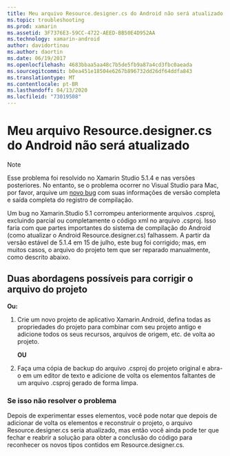 ```yaml
---
title: Meu arquivo Resource.designer.cs do Android não será atualizado
ms.topic: troubleshooting
ms.prod: xamarin
ms.assetid: 3F7376E3-59CC-4722-AEED-BB50E4D952AA
ms.technology: xamarin-android
author: davidortinau
ms.author: daortin
ms.date: 06/19/2017
ms.openlocfilehash: 4683bbaa5aa48c7b5de5fb9a87a4cd3fbc0aeada
ms.sourcegitcommit: b0ea451e18504e6267b896732dd26df64ddfa843
ms.translationtype: MT
ms.contentlocale: pt-BR
ms.lasthandoff: 04/13/2020
ms.locfileid: "73019508"
---
```

# <a name="my-android-resourcedesignercs-file-will-not-update"></a>Meu arquivo Resource.designer.cs do Android não será atualizado

> [!NOTE]
> Esse problema foi resolvido no Xamarin Studio 5.1.4 e nas versões posteriores. No entanto, se o problema ocorrer no Visual Studio para Mac, por favor, arquive um [novo bug](~/cross-platform/troubleshooting/questions/howto-file-bug.md) com suas informações de versão completa e saída completa do registro de compilação.

Um bug no Xamarin.Studio 5.1 corrompeu anteriormente arquivos .csproj, excluindo parcial ou completamente o código xml no arquivo .csproj. Isso faria com que partes importantes do sistema de compilação do Android (como atualizar o Android Resource.designer.cs) falhassem. A partir da versão estável de 5.1.4 em 15 de julho, este bug foi corrigido; mas, em muitos casos, o arquivo do projeto tem que ser reparado manualmente, como descrito abaixo.

## <a name="two-possible-approaches-to-fixing-up-the-project-file"></a>Duas abordagens possíveis para corrigir o arquivo do projeto

**Ou:**

1. Crie um novo projeto de aplicativo Xamarin.Android, defina todas as propriedades do projeto para combinar com seu projeto antigo e adicione todos os seus recursos, arquivos de origem, etc. de volta ao projeto.

   **OU**

2. Faça uma cópia de backup do arquivo .csproj do projeto original e abra-o em um editor de texto e adicione de volta os elementos faltantes de um arquivo .csproj gerado de forma limpa.

### <a name="if-this-does-not-solve-the-problem"></a>Se isso não resolver o problema

Depois de experimentar esses elementos, você pode notar que depois de adicionar de volta os elementos e reconstruir o projeto, o arquivo Resource.designer.cs seria atualizado, mas então você ainda pode ter que fechar e reabrir a solução para obter a conclusão do código para reconhecer os novos tipos contidos em Resource.designer.cs. 
